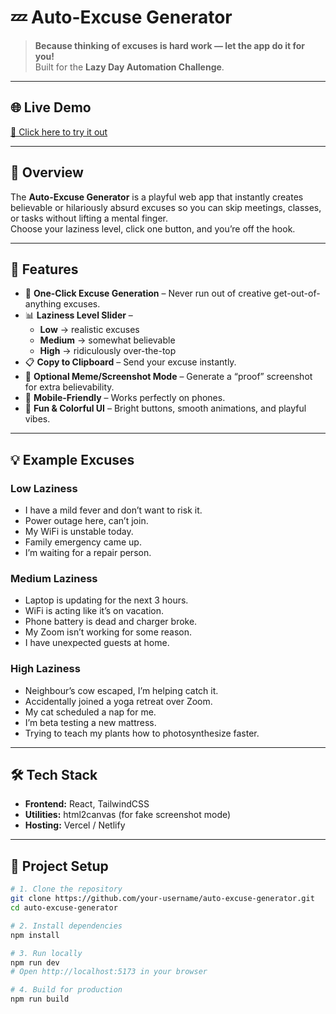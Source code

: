 # 💤 Auto-Excuse Generator

> **Because thinking of excuses is hard work — let the app do it for you!**  
> Built for the **Lazy Day Automation Challenge**.

---

## 🌐 Live Demo

[🚀 Click here to try it out](https://lazyexcuses.netlify.app/)

---

## 📖 Overview

The **Auto-Excuse Generator** is a playful web app that instantly creates believable or hilariously absurd excuses so you can skip meetings, classes, or tasks without lifting a mental finger.  
Choose your laziness level, click one button, and you’re off the hook.

---

## 🚀 Features

- 🎯 **One-Click Excuse Generation** – Never run out of creative get-out-of-anything excuses.
- 📊 **Laziness Level Slider** –  
  - **Low** → realistic excuses  
  - **Medium** → somewhat believable  
  - **High** → ridiculously over-the-top  
- 📋 **Copy to Clipboard** – Send your excuse instantly.
- 📸 **Optional Meme/Screenshot Mode** – Generate a “proof” screenshot for extra believability.
- 📱 **Mobile-Friendly** – Works perfectly on phones.
- 🎨 **Fun & Colorful UI** – Bright buttons, smooth animations, and playful vibes.

---

## 💡 Example Excuses

### Low Laziness
- I have a mild fever and don’t want to risk it.
- Power outage here, can’t join.
- My WiFi is unstable today.
- Family emergency came up.
- I’m waiting for a repair person.

### Medium Laziness
- Laptop is updating for the next 3 hours.
- WiFi is acting like it’s on vacation.
- Phone battery is dead and charger broke.
- My Zoom isn’t working for some reason.
- I have unexpected guests at home.

### High Laziness
- Neighbour’s cow escaped, I’m helping catch it.
- Accidentally joined a yoga retreat over Zoom.
- My cat scheduled a nap for me.
- I’m beta testing a new mattress.
- Trying to teach my plants how to photosynthesize faster.

---

## 🛠 Tech Stack

- **Frontend:** React, TailwindCSS  
- **Utilities:** html2canvas (for fake screenshot mode)  
- **Hosting:** Vercel / Netlify  

---

## 📂 Project Setup

```bash
# 1. Clone the repository
git clone https://github.com/your-username/auto-excuse-generator.git
cd auto-excuse-generator

# 2. Install dependencies
npm install

# 3. Run locally
npm run dev
# Open http://localhost:5173 in your browser

# 4. Build for production
npm run build
